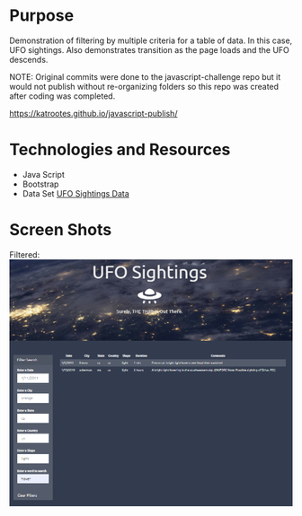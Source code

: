 # Purpose
Demonstration of filtering by multiple criteria for a table of data.  In this case, UFO sightings.  Also demonstrates transition as the page loads and the UFO descends.

NOTE:  Original commits were done to the javascript-challenge repo but it would not publish without re-organizing folders so this repo was created after coding was completed.

https://katrootes.github.io/javascript-publish/

# Technologies and Resources
* Java Script
* Bootstrap
* Data Set [UFO Sightings Data](https://github.com/KatRootes/javascript-publish/blob/master/static/js/data.js)

# Screen Shots
Filtered:  ![Filtered](https://github.com/KatRootes/javascript-publish/blob/master/Capture.PNG)
